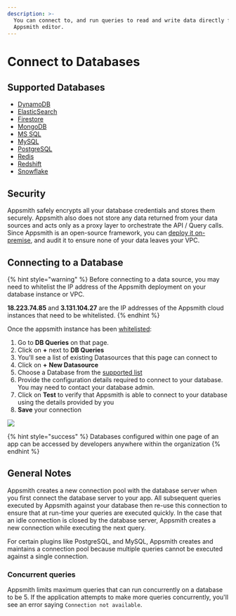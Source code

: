 ```yaml
---
description: >-
  You can connect to, and run queries to read and write data directly from the
  Appsmith editor.
---
```


# Connect to Databases

## Supported Databases

* [DynamoDB](../../../datasource-reference/querying-dynamodb.md)
* [ElasticSearch](../../../datasource-reference/querying-elasticsearch.md)
* [Firestore](../../../datasource-reference/querying-firestore.md)
* [MongoDB](../../../datasource-reference/querying-mongodb/)
* [MS SQL](../../../datasource-reference/querying-mssql.md)
* [MySQL](../../../datasource-reference/querying-mysql.md)
* [PostgreSQL](../../../datasource-reference/querying-postgres.md)
* [Redis](../../../datasource-reference/querying-redis.md)
* [Redshift](../../../datasource-reference/querying-redshift.md)
* [Snowflake](../../../datasource-reference/querying-snowflake.md)

## Security

Appsmith safely encrypts all your database credentials and stores them securely. Appsmith also does not store any data returned from your data sources and acts only as a proxy layer to orchestrate the API / Query calls. Since Appsmith is an open-source framework, you can [deploy it on-premise](../../../setup/), and audit it to ensure none of your data leaves your VPC.

## Connecting to a Database

{% hint style="warning" %}
Before connecting to a data source, you may need to whitelist the IP address of the Appsmith deployment on your database instance or VPC.

**18.223.74.85** and **3.131.104.27** are the IP addresses of the Appsmith cloud instances that need to be whitelisted.
{% endhint %}

Once the appsmith instance has been [whitelisted](../../../how-to-guides/aws-whitelist.md):

1. Go to **DB Queries** on that page.
2. Click on **+** next to **DB Queries**
3. You’ll see a list of existing Datasources that this page can connect to
4. Click on **+** **New Datasource**
5. Choose a Database from the [supported list](./#supported-databases)
6. Provide the configuration details required to connect to your database. You may need to contact your database admin.
7. Click on **Test** to verify that Appsmith is able to connect to your database using the details provided by you
8. **Save** your connection

![](../../../.gitbook/assets/db-connect.gif)

{% hint style="success" %}
Databases configured within one page of an app can be accessed by developers anywhere within the organization
{% endhint %}

## General Notes

Appsmith creates a new connection pool with the database server when you first connect the database server to your app. All subsequent queries executed by Appsmith against your database then re-use this connection to ensure that at run-time your queries are executed quickly. In the case that an idle connection is closed by the database server, Appsmith creates a new connection while executing the next query.

For certain plugins like PostgreSQL, and MySQL, Appsmith creates and maintains a connection pool because multiple queries cannot be executed against a single connection.

### Concurrent queries

Appsmith limits maximum queries that can run concurrently on a database to be 5. If the application attempts to make more queries concurrently, you'll see an error saying `Connection not available`.

